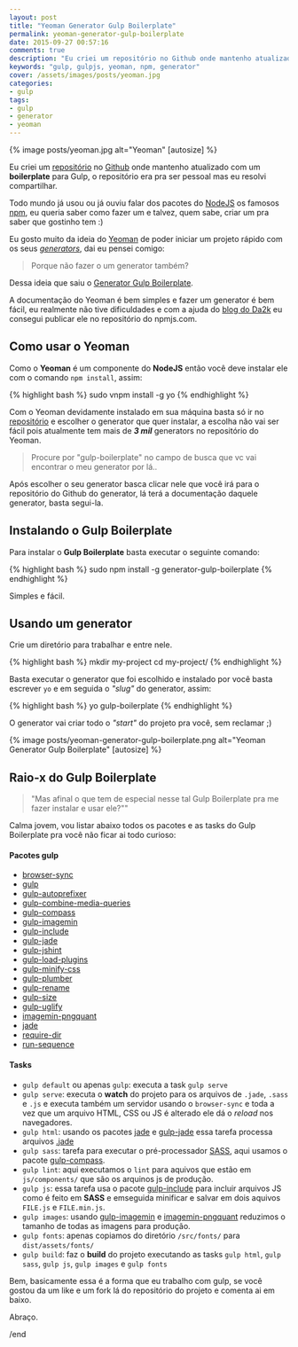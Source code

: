```yaml
---
layout: post
title: "Yeoman Generator Gulp Boilerplate"
permalink: yeoman-generator-gulp-boilerplate
date: 2015-09-27 00:57:16
comments: true
description: "Eu criei um repositório no Github onde mantenho atualizado com um boilerplate para Gulp, o repositório era pra ser pessoal mas eu resolvi compartilhar."
keywords: "gulp, gulpjs, yeoman, npm, generator"
cover: /assets/images/posts/yeoman.jpg
categories:
- gulp
tags:
- gulp
- generator
- yeoman
---
```


{% image posts/yeoman.jpg alt="Yeoman" [autosize] %}

Eu criei um [repositório](https://github.com/nandomoreirame/gulp-boilerplate) no [Github](https://github.com/) onde mantenho atualizado com um **boilerplate** para Gulp, o repositório era pra ser pessoal mas eu resolvi compartilhar.

Todo mundo já usou ou já ouviu falar dos pacotes do [NodeJS](https://nodejs.org/) os famosos [npm](https://www.npmjs.com/), eu queria saber como fazer um e talvez, quem sabe, criar um pra saber que gostinho tem :)

Eu gosto muito da ideia do [Yeoman](http://yeoman.io/) de poder iniciar um projeto rápido com os seus _[generators](http://yeoman.io/generators/)_, dai eu pensei comigo:

> Porque não fazer o um generator também?

Dessa ideia que saiu o [Generator Gulp Boilerplate](https://github.com/nandomoreirame/generator-gulp-boilerplate).

A documentação do Yeoman é bem simples e fazer um generator é bem fácil, eu realmente não tive dificuldades e com a ajuda do [blog do Da2k](http://blog.da2k.com.br/2015/03/20/criando-uma-ferramenta-de-cli-com-nodejs/) eu consegui publicar ele no repositório do npmjs.com.

## Como usar o Yeoman

Como o **Yeoman** é um componente do **NodeJS** então você deve instalar ele com o comando `npm install`, assim:

{% highlight bash %}
sudo vnpm install -g yo
{% endhighlight %}

Com o Yeoman devidamente instalado em sua máquina basta só ir no [repositório](http://yeoman.io/generators/) e escolher o generator que quer instalar, a escolha não vai ser fácil pois atualmente tem mais de _**3 mil**_ generators no repositório do Yeoman.

> Procure por "gulp-boilerplate" no campo de busca que vc vai encontrar o meu generator por lá..

Após escolher o seu generator basca clicar nele que você irá para o repositório do Github do generator, lá terá a documentação daquele generator, basta segui-la.

## Instalando o Gulp Boilerplate

Para instalar o **Gulp Boilerplate** basta executar o seguinte comando:

{% highlight bash %}
sudo npm install -g generator-gulp-boilerplate
{% endhighlight %}

Simples e fácil.

## Usando um generator

Crie um diretório para trabalhar e entre nele.

{% highlight bash %}
mkdir my-project
cd my-project/
{% endhighlight %}

Basta executar o generator que foi escolhido e instalado por você basta escrever `yo` e em seguida o _"slug"_ do generator, assim:

{% highlight bash %}
yo gulp-boilerplate
{% endhighlight %}

O generator vai criar todo o _"start"_ do projeto pra você, sem reclamar ;)

{% image posts/yeoman-generator-gulp-boilerplate.png alt="Yeoman Generator Gulp Boilerplate" [autosize] %}

## Raio-x do Gulp Boilerplate

> "Mas afinal o que tem de especial nesse tal Gulp Boilerplate pra me fazer instalar e usar ele?""

Calma jovem, vou listar abaixo todos os pacotes e as tasks do Gulp Boilerplate pra você não ficar ai todo curioso:

#### Pacotes gulp

  * [browser-sync](http://browsersync.io/)
  * [gulp](https://npmjs.com/package/gulp)
  * [gulp-autoprefixer](https://npmjs.com/package/gulp-autoprefixer)
  * [gulp-combine-media-queries](https://npmjs.com/package/gulp-combine-media-queries)
  * [gulp-compass](https://npmjs.com/package/gulp-compass)
  * [gulp-imagemin](https://npmjs.com/package/gulp-imagemin)
  * [gulp-include](https://npmjs.com/package/gulp-include)
  * [gulp-jade](https://npmjs.com/package/gulp-jade)
  * [gulp-jshint](https://npmjs.com/package/gulp-jshint)
  * [gulp-load-plugins](https://npmjs.com/package/gulp-load-plugins)
  * [gulp-minify-css](https://npmjs.com/package/gulp-minify-css)
  * [gulp-plumber](https://npmjs.com/package/gulp-plumber)
  * [gulp-rename](https://npmjs.com/package/gulp-rename)
  * [gulp-size](https://npmjs.com/package/gulp-size)
  * [gulp-uglify](https://npmjs.com/package/gulp-uglify)
  * [imagemin-pngquant](https://npmjs.com/package/imagemin-pngquant)
  * [jade](https://npmjs.com/package/jade)
  * [require-dir](https://npmjs.com/package/require-dir)
  * [run-sequence](https://npmjs.com/package/run-sequence)

#### Tasks

  * `gulp default` ou apenas `gulp`: executa a task `gulp serve`
  * `gulp serve`: executa o **watch** do projeto para os arquivos de `.jade`, `.sass` e `.js` e executa também um servidor usando o `browser-sync` e toda a vez que um arquivo HTML, CSS ou JS é alterado ele dá o _reload_ nos navegadores.
  * `gulp html`: usando os pacotes [jade](https://www.npmjs.com/package/jade) e [gulp-jade](https://www.npmjs.com/package/gulp-jade) essa tarefa processa arquivos [.jade](http://jade-lang.com/)
  * `gulp sass`: tarefa para executar o pré-processador [SASS](http://sass-lang.com/), aqui usamos o pacote [gulp-compass](https://www.npmjs.com/package/gulp-compass).
  * `gulp lint`: aqui executamos o `lint` para aquivos que estão em `js/components/` que são os arquinos js de produção.
  * `gulp js`: essa tarefa usa o pacote [gulp-include](https://www.npmjs.com/package/gulp-include) para incluir arquivos JS como é feito em **SASS** e emseguida minificar e salvar em dois aquivos `FILE.js` e `FILE.min.js`.
  * `gulp images`: usando [gulp-imagemin](https://www.npmjs.com/package/gulp-imagemin) e [imagemin-pngquant](https://www.npmjs.com/package/imagemin-pngquant) reduzimos o tamanho de todas as imagens para produção.
  * `gulp fonts`: apenas copiamos do diretório `/src/fonts/` para `dist/assets/fonts/`
  * `gulp build`: faz o **build** do projeto executando as tasks `gulp html`, `gulp sass`, `gulp js`, `gulp images` e `gulp fonts`

Bem, basicamente essa é a forma que eu trabalho com gulp, se você gostou da um like e um fork lá do repositório do projeto e comenta ai em baixo.

Abraço.

/end